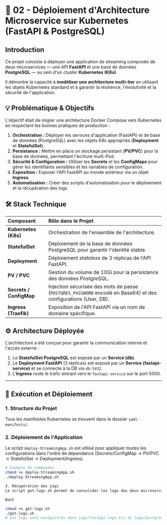 # 🐳 02 - Déploiement d'Architecture Microservice sur Kubernetes (FastAPI & PostgreSQL)

## Introduction
Ce projet consiste à déployer une application de streaming composée de deux microservices — une API **FastAPI** et une base de données **PostgreSQL** — au sein d'un cluster **Kubernetes (K8s)**.

Il démontre la capacité à **modéliser une architecture multi-tier** en utilisant les objets Kubernetes standard et à garantir la résilience, l'évolutivité et la sécurité de l'application.

## 💡 Problématique & Objectifs
L'objectif était de migrer une architecture Docker Compose vers Kubernetes en respectant les bonnes pratiques de production :

1.  **Orchestration :** Déployer les services d'application (FastAPI) et de base de données (PostgreSQL) avec les objets K8s appropriés (**Deployment** et **StatefulSet**).
2.  **Persistance :** Mettre en place un stockage persistant (**PV/PVC**) pour la base de données, permettant l'écriture multi-Pod.
3.  **Sécurité & Configuration :** Utiliser les **Secrets** et les **ConfigMaps** pour gérer les identifiants sensibles et les variables de configuration.
4.  **Exposition :** Exposer l'API FastAPI au monde extérieur via un objet **Ingress**.
5.  **Automatisation :** Créer des scripts d'automatisation pour le déploiement et la récupération des logs.

## 🛠️ Stack Technique
| Composant | Rôle dans le Projet |
| :--- | :--- |
| **Kubernetes (K8s)** | Orchestration de l'ensemble de l'architecture. |
| **StatefulSet** | Déploiement de la base de données PostgreSQL pour garantir l'identité stable. |
| **Deployment** | Déploiement *stateless* de 3 réplicas de l'API FastAPI. |
| **PV / PVC** | Gestion du volume de 10Gi pour la persistance des données PostgreSQL. |
| **Secrets / ConfigMap** | Injection sécurisée des mots de passe (`POSTGRES_PASSWORD` encodé en Base64) et des configurations (User, DB). |
| **Ingress (Traefik)** | Exposition de l'API FastAPI via un nom de domaine spécifique. |

## ⚙️ Architecture Déployée
L'architecture a été conçue pour garantir la communication interne et l'accès externe :
1.  Le **StatefulSet PostgreSQL** est exposé par un **Service (db)**.
2.  Le **Deployment FastAPI** (3 réplicas) est exposé par un **Service (fastapi-service)** et se connecte à la DB via `db:5432`.
3.  L'**Ingress** route le trafic entrant vers le `fastapi-service` sur le port 5000.



---

## 🚀 Exécution et Déploiement

### 1. Structure du Projet
Tous les manifestes Kubernetes se trouvent dans le dossier `yaml-manifests/`.

### 2. Déploiement de l'Application
Le script `deploy-StreamingApp.sh` est utilisé pour appliquer toutes les configurations dans l'ordre de dépendance (Secrets/ConfigMap $\rightarrow$ PV/PVC $\rightarrow$ StatefulSet $\rightarrow$ Deployment/Ingress).

```bash
# Exemple de commandes
chmod +x deploy-StreamingApp.sh
./deploy-StreamingApp.sh

3. Récupération des Logs
Le script get-logs.sh permet de consolider les logs des deux microservices pour le diagnostic.

Bash

chmod +x get-logs.sh
./get-logs.sh
# Les logs sont enregistrés dans logs/fastapi-logs.txt et logs/postgres-logs.txt

